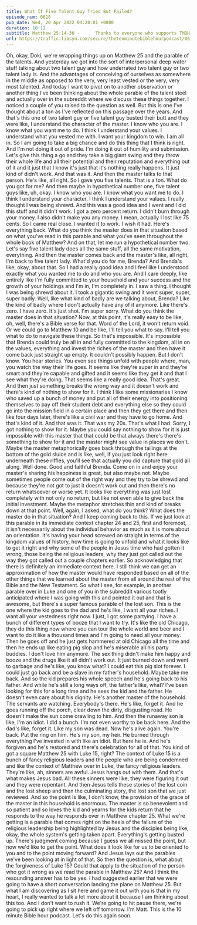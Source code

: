 ```yaml
---
title: What If Five Talent Guy Tried But Failed?
episode_num: 0618 
pub_date: Wed, 20 Apr 2022 04:20:01 +0000
duration: 10:12
subtitle: Matthew 25:14-30 -      Thanks to everyone who supports TMBH at  You're the reason we can all do this together!  Music written and performed by .
url: https://traffic.libsyn.com/secure/thetenminutebiblehourpodcast/0618__-_What_If_Five_Talent_Guy_Tried_But_Failed.mp3
---
```


 Oh, okay, Doki, we're wrapping things up on Matthew 25 and the parable of the talents. And yesterday we got into the sort of interpersonal deep water stuff talking about two talent guy and how underrated two talent guy or two talent lady is. And the advantages of conceiving of ourselves as somewhere in the middle as opposed to the very, very least vested or the very, very most talented. And today I want to pivot on to another observation or another thing I've been thinking about the whole parable of the talent steel and actually over in the subreddit where we discuss these things together. I noticed a couple of you raised to the question as well. But this is one I've thought about a ton as I've reflected on this passage over the years. And that's this one of two talent guy or five talent guy busted their butt and they were like, I understand the character of the master. I know who you are. I know what you want me to do. I think I understand your values. I understand what you vested me with. I want your kingdom to win. I am all in. So I am going to take a big chance and do this thing that I think is right. And I'm not doing it out of pride. I'm doing it out of humility and submission. Let's give this thing a go and they take a big giant swing and they throw their whole life and all their potential and their reputation and everything out of it and it just that I know it's just that it's nothing really happens. It just kind of didn't work. And that was it. And then the master talks to that person. He's like, all right. So I gave you five talents. That is a ton. What do you got for me? And then maybe in hypothetical number one, five talent guys like, uh, okay. I know who you are. I know what you want me to do. I think I understand your character. I think I understand your values. I really thought I was being shrewd. And this was a good idea and I went and I did this stuff and it didn't work. I got a zero percent return. I didn't burn through your money. I also didn't make you any money. I mean, actually I lost like 75 cents. So I came real close. I wanted it to work. I wish it had. Here's everything back. What do you think the master does in that situation based on what you've read in this parable and what you've seen throughout the whole book of Matthew? And on that, let me run a hypothetical number two. Let's say five talent lady does all the same stuff, all the same motivation, everything. And then the master comes back and the master's like, all right, I'm back to five talent lady. What'd you do for me, Brenda? And Brenda's like, okay, about that. So I had a really good idea and I feel like I understood exactly what you wanted me to do and who you are. And I care deeply, like entirely like I'm fully committed to your household and your success and the growth of your holdings and I'm in, I'm completely in. I saw a thing. I thought I was being shrewd about it. I took a gigantic swing and it went super, super, super badly. Well, like what kind of badly are we talking about, Brenda? Like the kind of badly where I don't actually have any of it anymore. Like there's zero. I have zero. It's just shot. I'm super sorry. What do you think the master does in that situation? Now, at this point, it's really easy to be like, oh, well, there's a Bible verse for that. Word of the Lord, it won't return void. Or we could go to Matthew 10 and be like, I'll tell you what to say. I'll tell you what to do to navigate these things. So that's impossible. It's impossible that Brenda could truly be all in and fully committed to the kingdom, all in on the values, everything and invest the riches of the master and then have it come back just straight up empty. It couldn't possibly happen. But I don't know. You hear stories. You even see things unfold with people where, man, you watch the way their life goes. It seems like they're super in and they're smart and they're capable and gifted and it seems like they get it and that I see what they're doing. That seems like a really good idea. That's great. And then just something breaks the wrong way and it doesn't work and there's kind of nothing to show for it. I think I like some missionaries I know who saved up a bunch of money and put all of their energy into positioning themselves to pay off their student debt and everything else so they could go into the mission field in a certain place and then they get there and then like four days later, there's like a civil war and they have to go home. And that's kind of it. And that was it. That was my 20s. That's what I had. Sorry, I got nothing to show for it. Maybe you could say nothing to show for it is just impossible with this master that that could be that always there's there's something to show for it and the master might see value in places we don't. Maybe the master metaphorically goes back through the tailings at the bottom of the gold sluice and is like, well, if you just look right here underneath these riffles, you'll see that actually you did capture that gold all along. Well done. Good and faithful Brenda. Come on in and enjoy your master's sharing his happiness is great, but also maybe not. Maybe sometimes people come out of the right way and they try to be shrewd and because they're not got to just it doesn't work out and then there's no return whatsoever or worse yet. It looks like everything was just lost completely with not only no return, but like not even able to give back the initial investment. Maybe the metaphor stretches thin and kind of breaks down at that point. Well, again, I asked, what do you think? What does the master do in that situation? And I keep coming back to this. If we just look at this parable in its immediate context chapter 24 and 25, first and foremost, it isn't necessarily about the individual behavior as much as it is more about an orientation. It's having your head screwed on straight in terms of the kingdom values of history, how time is going to unfold and what it looks like to get it right and why some of the people in Jesus time who had gotten it wrong, those being the religious leaders, why they just got called out the way they got called out a couple chapters earlier. So acknowledging that there is definitely an immediate context here. I still think we can get an approximation of how the master would have responded based on all of the other things that we learned about the master from all around the rest of the Bible and the New Testament. So what I see, for example, in another parable over in Luke and one of you in the subreddit various tootly anticipated where I was going with this and pointed it out and that is awesome, but there's a super famous parable of the lost son. This is the one where the kid goes to the dad and he's like, I want all your riches. I want all your vestedness right now. I just, I got some partying. I have a bunch of different types of booze that I want to try. It's like the old Chicago, they do this thing now where you can tour the whole world and beer and I want to do it like a thousand times and I'm going to need all your money. Then he goes off and he just gets hammered at old Chicago all the time and then he ends up like eating pig slop and he's miserable all his party buddies. I don't love him anymore. The sex thing didn't make him happy and booze and the drugs like it all didn't work out. It just burned down and went to garbage and he's like, you know what? I could eat this pig slot forever. I could just go back and be a slave in my father's household. Maybe take me back. And so the kid prepares his whole speech and he's going back to his father. And while he's still a long ways off, the father's like, what? I've been looking for this for a long time and he sees the kid and the father. He doesn't even care about his dignity. He's another master of the household. The servants are watching. Everybody's there. He's like, forget it. And he goes running off the porch, clear down the dirty, disgusting road. He doesn't make the sun come crawling to him. And then the runaway son is like, I'm an idiot. I did a bunch. I'm not even worthy to be back here. And the dad's like, forget it. Like my son was dead. Now he's alive again. You're back. Put the ring on him. He's my son, my heir. He burned through everything I've invested in with like an idiot. But here he is. And he's forgiven and he's restored and there's celebration for all of that. You kind of got a square Matthew 25 with Luke 15, right? The context of Luke 15 is a bunch of fancy religious leaders and the people who are being condemned and like the context of Matthew over in Luke, the fancy religious leaders. They're like, ah, sinners are awful. Jesus hangs out with them. And that's what makes Jesus bad. All these sinners were like, they were figuring it out and they were repentant. And then Jesus tells these stories of the lost coin and the lost sheep and then the culminating story, the lost son that we just reviewed. And so the point is like, I don't know, the provision of the grace of the master in this household is enormous. The master is so benevolent and so patient and so loves the kid and yearns for the kids return that he responds to the way he responds over in Matthew chapter 25. What we're getting is a parable that comes right on the heels of the failure of the religious leadership being highlighted by Jesus and the disciples being like, okay, the whole system's getting taken apart. Everything's getting busted up. There's judgment coming because I guess we all missed the point, but now we'd like to get the point. What does it look like for us to be oriented to you and to the point moving forward? And Jesus lays out the parables we've been looking at in light of that. So then the question is, what about the forgiveness of Luke 15? Could that apply to the situation of the person who got it wrong as we read the parable in Matthew 25? And I think the resounding answer has to be yes. I had suggested earlier that we were going to have a short conversation landing the plane on Matthew 25. But what I am discovering as I sit here and game it out with you is that in my heart, I really wanted to talk a lot more about it because I am thinking about this too. And I don't want to rush it. We're going to hit pause there, we're going to pick up right where we left off tomorrow. I'm Matt. This is the 10 minute Bible hour podcast. Let's do this again soon.